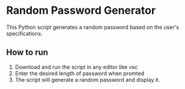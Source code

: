 # Random Password Generator

This Python script generates a random password based on the user's specifications.

## How to run 

1. Download and run the script in any editor like vsc
2. Enter the desired length of password when promted 
3. The script will generate a random password and display it.

